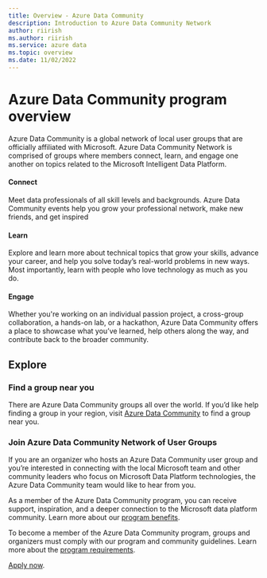```yaml
---
title: Overview - Azure Data Community
description: Introduction to Azure Data Community Network
author: riirish
ms.author: riirish
ms.service: azure data
ms.topic: overview
ms.date: 11/02/2022
---
```


# Azure Data Community program overview

Azure Data Community is a global network of local user groups that are officially affiliated with Microsoft. Azure Data Community Network is comprised of groups where members connect, learn, and engage one another on topics related to the Microsoft Intelligent Data Platform.

####      **Connect**

Meet data professionals of all skill levels and backgrounds. Azure Data Community events help you grow your professional network, make new friends, and get inspired

####     **Learn**

Explore and learn more about technical topics that grow your skills, advance your career, and help you solve today’s real-world problems in new ways. Most importantly, learn with people who love technology as much as you do.


####      **Engage**

Whether you're working on an individual passion project, a cross-group collaboration, a hands-on lab, or a hackathon, Azure Data Community offers a place to showcase what you’ve learned, help others along the way, and contribute back to the broader community.

## Explore

### Find a group near you

There are Azure Data Community groups all over the world. If you’d like help finding a group in your region, visit [Azure Data Community](https://aka.ms/datacommunity) to find a group near you.

### Join Azure Data Community Network of User Groups

If you are an organizer who hosts an Azure Data Community user group and you’re interested in connecting with the local Microsoft team and other community leaders who focus on Microsoft Data Platform technologies, the Azure Data Community team would like to hear from you.

As a member of the Azure Data Community program, you can receive support, inspiration, and a deeper connection to the Microsoft data platform community. Learn more about our [program benefits](program-guide.md#program-benefits).

To become a member of the Azure Data Community program, groups and organizers must comply with our program and community guidelines. Learn more about the [program requirements](program-guide.md#program-requirements).

[Apply now](https://aka.ms/DataCommunityApply).
